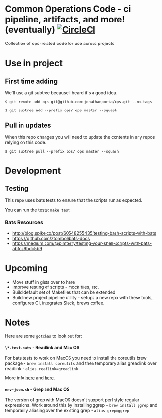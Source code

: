 # Common Operations Code - ci pipeline, artifacts, and more! (eventually) [![CircleCI](https://circleci.com/gh/jonathanporta/ops/tree/master.svg?style=svg)](https://circleci.com/gh/jonathanporta/ops/tree/master)

Collection of ops-related code for use across projects

# Use in project

## First time adding

We'll use a git subtree because I heard it's a good idea.

`$ git remote add ops git@github.com:jonathanporta/ops.git --no-tags`

`$ git subtree add --prefix ops/ ops master --squash`

## Pull in updates

When this repo changes you will need to update the contents in any repos relying on this code.

`$ git subtree pull --prefix ops/ ops master --squash`

# Development

## Testing

This repo uses bats tests to ensure that the scripts run as expected.

You can run the tests: `make test`

### Bats Resources

* http://blog.spike.cx/post/60548255435/testing-bash-scripts-with-bats
* https://github.com/ztombol/bats-docs
* https://medium.com/@pimterry/testing-your-shell-scripts-with-bats-abfca9bdc5b9

# Upcoming

* Move stuff in gists over to here
* Improve testing of scripts - mock files, etc.
* Build default set of Makefiles that can be extended
* Build new project pipeline utility - setups a new repo with these tools, configures CI, integrates Slack, brews coffee.

# Notes

Here are some `gotchas` to look out for:

#### `\*.test.bats` - Readlink and Mac OS

For bats tests to work on MacOS you need to install the coreutils brew package - `brew install coreutils` and then temporary alias greadlink over readlink - `alias readlink=greadlink`

More info [here][1] and [here][1].

#### `env-json.sh` - Grep and Mac OS

The version of grep with MacOS doesn't support perl style regular expressions. Work around this by installing ggrep - `brew install ggrep` and temporarily aliasing over the existing grep - `alias grep=ggrep`

[1]: https://stackoverflow.com/a/4031502/555017
[2]: https://github.com/bats-core/bats-core/issues/113
